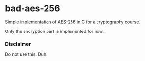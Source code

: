# bad-aes-256

Simple implementation of AES-256 in C for a cryptography course.

Only the encryption part is implemented for now.

### Disclaimer

Do not use this. Duh.
